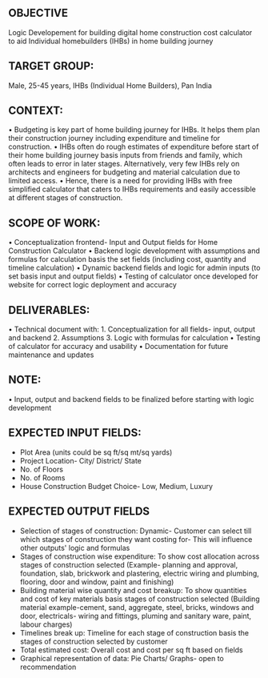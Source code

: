 ## OBJECTIVE
 Logic Developement for building digital home construction cost calculator to aid Individual homebuilders (IHBs) in home building journey

## TARGET GROUP: 
Male, 25-45 years, IHBs (Individual Home Builders), Pan India
 
## CONTEXT:
•⁠  ⁠Budgeting is key part of home building journey for IHBs. It helps them plan their construction journey including expenditure and timeline for construction.
•⁠  ⁠IHBs often do rough estimates of expenditure before start of their home building journey basis inputs from friends and family, which often leads to error in later stages. Alternatively, very few IHBs rely on architects and engineers for budgeting and material calculation due to limited access.
•⁠  ⁠Hence, there is a need for providing IHBs with free simplified calculator that caters to IHBs requirements and easily accessible at different stages of construction.
 
## SCOPE OF WORK:
•⁠  ⁠Conceptualization frontend- Input and Output fields for Home Construction Calculator
•⁠  ⁠Backend logic development with assumptions and formulas for calculation basis the set fields (including cost, quantity and timeline calculation)
•⁠  ⁠Dynamic backend fields and logic for admin inputs (to set basis input and output fields)
•⁠  ⁠Testing of calculator once developed for website for correct logic deployment and accuracy
 
## DELIVERABLES:
•⁠  ⁠Technical document with:
    1.⁠ ⁠Conceptualization for all fields- input, output and backend
    2.⁠ ⁠Assumptions
    3.⁠ ⁠Logic with formulas for calculation
•⁠  ⁠Testing of calculator for accuracy and usability
•⁠  ⁠Documentation for future maintenance and updates
 
## NOTE:
•⁠  ⁠Input, output and backend fields to be finalized before starting with logic development

## EXPECTED INPUT FIELDS:
- Plot Area (units could be sq ft/sq mt/sq yards)
- Project Location- City/ District/ State
- No. of Floors
- No. of Rooms
- House Construction Budget Choice- Low, Medium, Luxury

## EXPECTED OUTPUT FIELDS
- Selection of stages of construction:	Dynamic- Customer can select till which stages of construction they want costing for- This will influence other outputs' logic and formulas
- Stages of construction wise expenditure:	To show cost allocation across stages of construction selected (Example- planning and approval, foundation, slab, brickwork and plastering, electric wiring and plumbing, flooring, door and window, paint and finishing)
- Building material wise quantity and cost breakup: To show quantities and cost of key materials basis stages of construction selected (Building material example-cement, sand, aggregate, steel, bricks, windows and door, electricals- wiring and fittings, pluming and sanitary ware, paint, labour charges)
- Timelines break up: Timeline for each stage of construction basis the stages of construction selected by customer
- Total estimated cost: Overall cost and cost per sq ft based on fields
- Graphical representation of data: Pie Charts/ Graphs- open to recommendation
